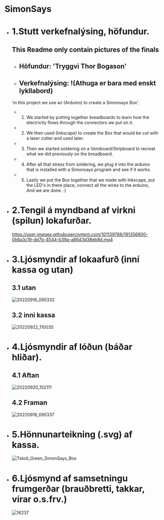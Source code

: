 # SimonSays 


* # 1.Stutt verkefnalýsing, höfundur.
    ## This Readme only contain pictures of the finals
    * ## Höfundur: 'Tryggvi Thor Bogason'
    * ## Verkefnalýsing: !(Athuga er bara med enskt lykllabord) <br />
    'in this project we use an (Arduino) to create a Simonsays Box'. <br />
    * 1. We started by putting together breadboards to learn how the electricity flows through the connectors we put on it. <br />
    * 2. We then used (Inkscape) to create the Box that would be cut with a laser cutter and used later. <br />
    * 3. Then we started soldering on a Veroboard/Stripboard to recreat what we did previously on the breadboard.
    * 4. After all that stress from soldering, we plug it into the arduino that is installed with a Simonsays program and see if it works.
    * 5. Lastly we put the Box together that we made with Inkscape, put the LED's in there place, connect all the wires to the arduino,<br /> And we are done. :)


* # 2.Tengil á myndband af virkni (spilun) lokafurðar.
    https://user-images.githubusercontent.com/101139768/191356800-0b6a3c19-dd7b-4544-b39a-a8643d38eb8d.mp4


* # 3.Ljósmyndir af lokaafurð (inní kassa og utan)
    ## 3.1 utan
    ![20220916_095332](https://user-images.githubusercontent.com/101139768/191360378-ca5f772a-7972-46d4-8848-8002a8f6da2c.jpg)


    ## 3.2 inni kassa
    ![20220922_110035](https://user-images.githubusercontent.com/101139768/191732201-1cda2ee6-9b35-43a2-861e-776dd19cd139.jpg)
    
    
* # 4.Ljósmyndir af lóðun (báðar hliðar).
    ## 4.1 Aftan
    ![20220920_152111](https://user-images.githubusercontent.com/101139768/191346575-e562de0b-300c-4c85-8bfd-73dda71d6351.jpg)

    ## 4.2 Framan
    ![20220916_095337](https://user-images.githubusercontent.com/101139768/191360537-7e5c1a43-a892-4ec3-8ae7-753b1b627348.jpg)


* # 5.Hönnunarteikning (.svg) af kassa.
    ![Tskoli_Green_SimonSays_Box](https://user-images.githubusercontent.com/101139768/191734147-c1c9468d-ff82-470b-bd5b-bce3026218c8.svg)


* # 6.Ljósmynd af samsetningu frumgerðar (brauðbretti, takkar, vírar o.s.frv.)
    ![16237](https://user-images.githubusercontent.com/101139768/191344203-6ad729d7-2ea3-471b-8652-6d0fc72a89d1.jpg)



